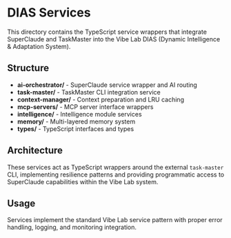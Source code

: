 # DIAS Services

This directory contains the TypeScript service wrappers that integrate SuperClaude and TaskMaster into the Vibe Lab DIAS (Dynamic Intelligence & Adaptation System).

## Structure

- **ai-orchestrator/** - SuperClaude service wrapper and AI routing
- **task-master/** - TaskMaster CLI integration service
- **context-manager/** - Context preparation and LRU caching
- **mcp-servers/** - MCP server interface wrappers
- **intelligence/** - Intelligence module services
- **memory/** - Multi-layered memory system
- **types/** - TypeScript interfaces and types

## Architecture

These services act as TypeScript wrappers around the external `task-master` CLI, implementing resilience patterns and providing programmatic access to SuperClaude capabilities within the Vibe Lab system.

## Usage

Services implement the standard Vibe Lab service pattern with proper error handling, logging, and monitoring integration.
